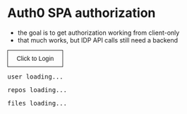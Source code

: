 <!-- no-select -->

Auth0 SPA authorization
=======================

- the goal is to get authorization working from client-only
- that much works, but IDP API calls still need a backend

<button id="login">Click to Login</button>

<pre id="user">user loading...</pre>
<pre id="repos">repos loading...</pre>
<pre id="files">files loading...</pre>

<style>
  .hidden { display: none; }
  #container {
    display: flex;
    flex-direction: column;
    align-items: center;
  }
  #login {
    background: transparent;
    font-size: 1em;
    color: inherit;
    padding: 10px 20px;
    border: 1px solid;
  }
  #login:hover {
    background: #666;
    color: white;
  }
</style>

<script>
  let auth0;
  const loginButton = document.getElementById('login');
  const userInfo = document.getElementById('user');
  const reposInfo = document.getElementById('repos');
  const filesInfo = document.getElementById('files');
  
  var s = document.createElement("script");
  s.type = "text/javascript";
  s.src = "https://cdn.auth0.com/js/auth0-spa-js/1.7/auth0-spa-js.production.js";
  s.onload = auth0AttachedCb;
  document.head.appendChild(s);
  
  const delay = time => new Promise(r=>setTimeout(r, time));
  
  async function User(){
    const user = await auth0.getUser();
    if(!user) {
      loginButton.style.display = "block";
      [userInfo, reposInfo, filesInfo]
        .forEach(x => x.classList.add('hidden'));
    }
    if(user){
      userInfo.innerHTML = JSON.stringify(user, null, 2);
    }
  }
  async function Repos(){
    await delay(1000);
    reposInfo.innerHTML = '[ repos from backend ]';
  }
  async function Files(){
    await delay(1000);
    filesInfo.innerHTML = '[ files from backend ]';
  }
  
  function auth0AttachedCb(){
    (async () => {
      loginButton.classList.add('hidden');
      try{
        auth0 = await createAuth0Client({
          domain: 'crosshj.auth0.com',
          client_id: 'LJ3RP61zaDixMQXCYMXAR54ahWHImW3p',
          redirect_uri: 'http://localhost:3000/bartok'
        });
        await User();
        await Repos();
        await Files();
      } catch(e){
        console.error(e);
      }

      loginButton
        .addEventListener('click', async (e) => {
          if(!auth0){ return console.log('no auth0 client'); }
          e.preventDefault();
          await auth0.loginWithPopup();
          //await auth0.loginWithRedirect({
          //  redirect_uri: 'http://localhost:3000/bartok'
          //})
          await User();
          await Repos();
          await Files();
        });

    })();
  }
</script>